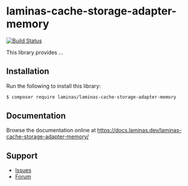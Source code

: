 # laminas-cache-storage-adapter-memory

[![Build Status](https://github.com/laminas/laminas-cache-storage-adapter-memory/actions/workflows/continuous-integration.yml/badge.svg)](https://github.com/laminas/laminas-cache-storage-adapter-memory/actions/workflows/continuous-integration.yml)

This library provides …

## Installation

Run the following to install this library:

```bash
$ composer require laminas/laminas-cache-storage-adapter-memory
```

## Documentation

Browse the documentation online at https://docs.laminas.dev/laminas-cache-storage-adapter-memory/

## Support

* [Issues](https://github.com/laminas/laminas-cache-storage-adapter-memory/issues/)
* [Forum](https://discourse.laminas.dev/)
